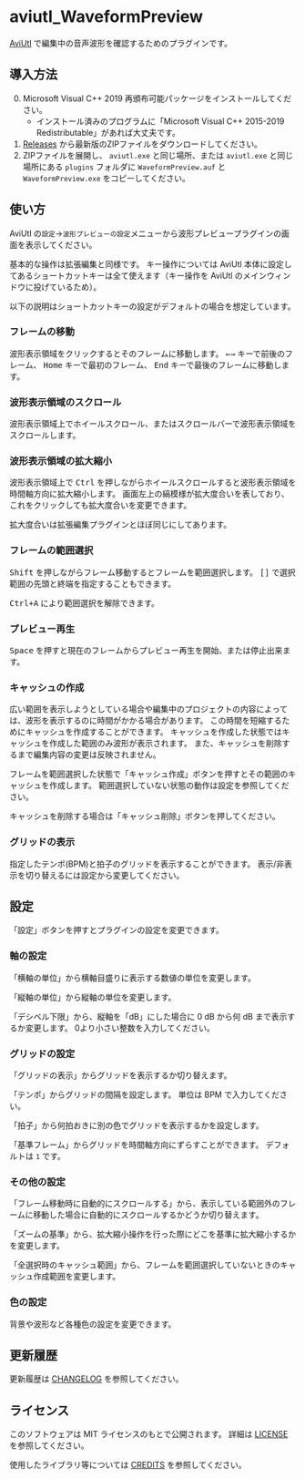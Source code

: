 # aviutl_WaveformPreview

[AviUtl](http://spring-fragrance.mints.ne.jp/aviutl/)
で編集中の音声波形を確認するためのプラグインです。

## 導入方法

0. Microsoft Visual C++ 2019 再頒布可能パッケージをインストールしてください。
   - インストール済みのプログラムに「Microsoft Visual C++ 2015-2019 Redistributable」があれば大丈夫です。
1. [Releases](https://github.com/karoterra/aviutl_WaveformPreview/releases/)
   から最新版のZIPファイルをダウンロードしてください。
2. ZIPファイルを展開し、 `aviutl.exe` と同じ場所、または `aviutl.exe` と同じ場所にある
   `plugins` フォルダに `WaveformPreview.auf` と `WaveformPreview.exe` をコピーしてください。

## 使い方

AviUtl の`設定`→`波形プレビューの設定`メニューから波形プレビュープラグインの画面を表示してください。

基本的な操作は拡張編集と同様です。
キー操作については AviUtl 本体に設定してあるショートカットキーは全て使えます（キー操作を AviUtl のメインウィンドウに投げているため）。

以下の説明はショートカットキーの設定がデフォルトの場合を想定しています。

### フレームの移動
波形表示領域をクリックするとそのフレームに移動します。
<kbd>←</kbd><kbd>→</kbd> キーで前後のフレーム、
<kbd>Home</kbd> キーで最初のフレーム、
<kbd>End</kbd> キーで最後のフレームに移動します。

### 波形表示領域のスクロール
波形表示領域上でホイールスクロール、またはスクロールバーで波形表示領域をスクロールします。

### 波形表示領域の拡大縮小
波形表示領域上で <kbd>Ctrl</kbd> を押しながらホイールスクロールすると波形表示領域を時間軸方向に拡大縮小します。
画面左上の縞模様が拡大度合いを表しており、これをクリックしても拡大度合いを変更できます。

拡大度合いは拡張編集プラグインとほぼ同じにしてあります。

### フレームの範囲選択
<kbd>Shift</kbd> を押しながらフレーム移動するとフレームを範囲選択します。
<kbd>[</kbd><kbd>]</kbd> で選択範囲の先頭と終端を指定することもできます。

<kbd><kbd>Ctrl</kbd>+<kbd>A</kbd></kbd> により範囲選択を解除できます。

### プレビュー再生
<kbd>Space</kbd> を押すと現在のフレームからプレビュー再生を開始、または停止出来ます。

### キャッシュの作成
広い範囲を表示しようとしている場合や編集中のプロジェクトの内容によっては、波形を表示するのに時間がかかる場合があります。
この時間を短縮するためにキャッシュを作成することができます。
キャッシュを作成した状態ではキャッシュを作成した範囲のみ波形が表示されます。
また、キャッシュを削除するまで編集内容の変更は反映されません。

フレームを範囲選択した状態で「キャッシュ作成」ボタンを押すとその範囲のキャッシュを作成します。
範囲選択していない状態の動作は設定を参照してください。

キャッシュを削除する場合は「キャッシュ削除」ボタンを押してください。

### グリッドの表示
指定したテンポ(BPM)と拍子のグリッドを表示することができます。
表示/非表示を切り替えるには設定から変更してください。

## 設定

「設定」ボタンを押すとプラグインの設定を変更できます。

### 軸の設定
「横軸の単位」から横軸目盛りに表示する数値の単位を変更します。

「縦軸の単位」から縦軸の単位を変更します。

「デシベル下限」から、縦軸を「dB」にした場合に 0 dB から何 dB まで表示するか変更します。
0より小さい整数を入力してください。

### グリッドの設定
「グリッドの表示」からグリッドを表示するか切り替えます。

「テンポ」からグリッドの間隔を設定します。
単位は BPM で入力してください。

「拍子」から何拍おきに別の色でグリッドを表示するかを設定します。

「基準フレーム」からグリッドを時間軸方向にずらすことができます。
デフォルトは `1` です。

### その他の設定
「フレーム移動時に自動的にスクロールする」から、表示している範囲外のフレームに移動した場合に自動的にスクロールするかどうか切り替えます。

「ズームの基準」から、拡大縮小操作を行った際にどこを基準に拡大縮小するかを変更します。

「全選択時のキャッシュ範囲」から、フレームを範囲選択していないときのキャッシュ作成範囲を変更します。

### 色の設定
背景や波形など各種色の設定を変更できます。

## 更新履歴

更新履歴は [CHANGELOG](CHANGELOG.md) を参照してください。

## ライセンス

このソフトウェアは MIT ライセンスのもとで公開されます。
詳細は [LICENSE](LICENSE) を参照してください。

使用したライブラリ等については [CREDITS](CREDITS.md) を参照してください。
